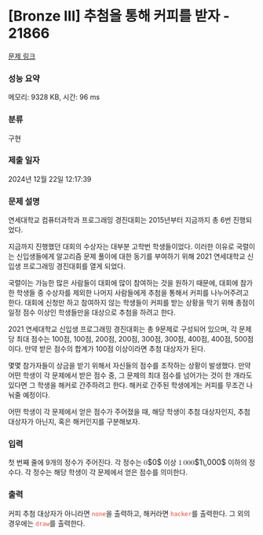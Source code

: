 # [Bronze III] 추첨을 통해 커피를 받자 - 21866 

[문제 링크](https://www.acmicpc.net/problem/21866) 

### 성능 요약

메모리: 9328 KB, 시간: 96 ms

### 분류

구현

### 제출 일자

2024년 12월 22일 12:17:39

### 문제 설명

<p>연세대학교 컴퓨터과학과 프로그래밍 경진대회는 2015년부터 지금까지 총 6번 진행되었다.</p>

<p>지금까지 진행했던 대회의 수상자는 대부분 고학번 학생들이었다. 이러한 이유로 국렬이는 신입생들에게 알고리즘 문제 풀이에 대한 동기를 부여하기 위해 2021 연세대학교 신입생 프로그래밍 경진대회를 열게 되었다.</p>

<p>국렬이는 가능한 많은 사람들이 대회에 많이 참여하는 것을 원하기 때문에, 대회에 참가한 학생들 중 수상자를 제외한 나머지 사람들에게 추첨을 통해서 커피를 나누어주려고 한다. 대회에 신청만 하고 참여하지 않는 학생들이 커피를 받는 상황을 막기 위해 총점이 일정 점수 이상인 학생들만을 대상으로 추첨을 하려고 한다.</p>

<p>2021 연세대학교 신입생 프로그래밍 경진대회는 총 9문제로 구성되어 있으며, 각 문제 당 최대 점수는 100점, 100점, 200점, 200점, 300점, 300점, 400점, 400점, 500점이다. 만약 받은 점수의 합계가 100점 이상이라면 추첨 대상자가 된다.</p>

<p>몇몇 참가자들이 상금을 받기 위해서 자신들의 점수를 조작하는 상황이 발생했다. 만약 어떤 학생이 각 문제에서 받은 점수 중, 그 문제의 최대 점수를 넘어가는 것이 한 개라도 있다면 그 학생을 해커로 간주하려고 한다. 해커로 간주된 학생에게는 커피를 무조건 나눠줄 예정이다.</p>

<p>어떤 학생이 각 문제에서 얻은 점수가 주어졌을 때, 해당 학생이 추첨 대상자인지, 추첨 대상자가 아닌지, 혹은 해커인지를 구분해보자.</p>

### 입력 

 <p>첫 번째 줄에 9개의 정수가 주어진다. 각 정수는 <mjx-container class="MathJax" jax="CHTML" style="font-size: 109%; position: relative;"><mjx-math class="MJX-TEX" aria-hidden="true"><mjx-mn class="mjx-n"><mjx-c class="mjx-c30"></mjx-c></mjx-mn></mjx-math><mjx-assistive-mml unselectable="on" display="inline"><math xmlns="http://www.w3.org/1998/Math/MathML"><mn>0</mn></math></mjx-assistive-mml><span aria-hidden="true" class="no-mathjax mjx-copytext">$0$</span></mjx-container> 이상 <mjx-container class="MathJax" jax="CHTML" style="font-size: 109%; position: relative;"><mjx-math class="MJX-TEX" aria-hidden="true"><mjx-mn class="mjx-n"><mjx-c class="mjx-c31"></mjx-c></mjx-mn><mjx-mstyle><mjx-mspace style="width: 0.167em;"></mjx-mspace></mjx-mstyle><mjx-mn class="mjx-n"><mjx-c class="mjx-c30"></mjx-c><mjx-c class="mjx-c30"></mjx-c><mjx-c class="mjx-c30"></mjx-c></mjx-mn></mjx-math><mjx-assistive-mml unselectable="on" display="inline"><math xmlns="http://www.w3.org/1998/Math/MathML"><mn>1</mn><mstyle scriptlevel="0"><mspace width="0.167em"></mspace></mstyle><mn>000</mn></math></mjx-assistive-mml><span aria-hidden="true" class="no-mathjax mjx-copytext">$1\,000$</span></mjx-container> 이하의 정수다. 각 정수는 해당 학생이 각 문제에서 얻은 점수를 의미한다.</p>

### 출력 

 <p>커피 추첨 대상자가 아니라면 <span style="color:#e74c3c;"><code>none</code></span>을 출력하고, 해커라면 <span style="color:#e74c3c;"><code>hacker</code></span>를 출력한다. 그 외의 경우에는 <span style="color:#e74c3c;"><code>draw</code></span>를 출력한다.</p>

